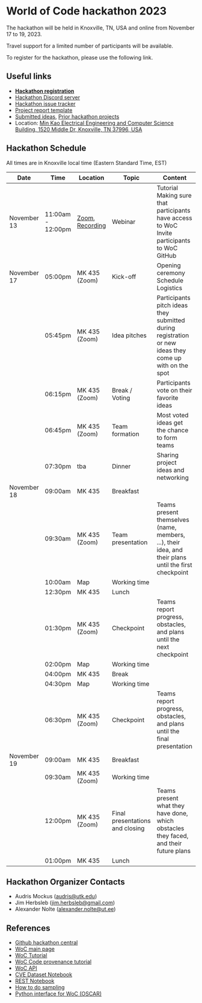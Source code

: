 # World of Code hackathon 2023

The hackathon will be held in Knoxville, TN, USA and online from November 17 to 19, 2023.

Travel support for a limited number of participants will be available.

To register for the hackathon, please use the following link.

## Useful links
- [**Hackathon registration**](https://forms.gle/fVK8nsKYcWBu6HVe6)
- [Hackathon Discord server](https://discord.gg/AAWdJJ9X7)
- [Hackathon issue tracker](https://github.com/woc-hack/hackathon-knoxville-2023/issues)
- [Project report template](https://github.com/woc-hack/hackathon-knoxville-2023/blob/main/project_template.md)
- [Submitted ideas](https://github.com/woc-hack/hackathon-knoxville-2023/blob/main/ideas.md), [Prior hackathon projects](https://github.com/woc-hack/hackathon-knoxville-2023/blob/main/prior_projects.md)
- Location: [Min Kao Electrical Engineering and Computer Science Building, 1520 Middle Dr, Knoxville, TN 37996, USA](https://maps.app.goo.gl/TvFNNs8CaDxmqRbx8)

## Hackathon Schedule

All times are in Knoxville local time (Eastern Standard Time, EST)

| Date | Time | Location | Topic | Content |
| --- | --- | --- | --- | --- |
| November 13 | 11:00am - 12:00pm | [Zoom](https://ut-ee.zoom.us/j/94814872450?pwd=eVplZkFFVTRpazB5VHdsbmdUYmxhdz09), [Recording](https://drive.google.com/file/d/1vA1dlnoAf-2JMorIXVcmDpTl2Xe5GDRN/view?usp=sharing) | Webinar | Tutorial <br/> Making sure that participants have access to WoC <br/> Invite participants to WoC GitHub |
| November 17 | 05:00pm | MK 435 (Zoom) | Kick-off | Opening ceremony <br/> Schedule <br/> Logistics |
| | 05:45pm | MK 435 (Zoom) | Idea pitches | Participants pitch ideas they submitted during registration or new ideas they come up with on the spot |
| | 06:15pm | MK 435 (Zoom) | Break / Voting | Participants vote on their favorite ideas |
| | 06:45pm | MK 435 (Zoom) | Team formation | Most voted ideas get the chance to form teams |
| | 07:30pm | tba | Dinner | Sharing project ideas and networking |
| November 18 | 09:00am  | MK 435 | Breakfast | |
| | 09:30am | MK 435 (Zoom) | Team presentation | Teams present themselves (name, members, ...), their idea, and their plans until the first checkpoint |
| | 10:00am | Map | Working time | |
| | 12:30pm | MK 435 | Lunch | |
| | 01:30pm | MK 435 (Zoom) | Checkpoint | Teams report progress, obstacles, and plans until the next checkpoint |
| | 02:00pm | Map | Working time | |
| | 04:00pm | MK 435 | Break | |
| | 04:30pm | Map | Working time | |
| | 06:30pm | MK 435 (Zoom) | Checkpoint | Teams report progress, obstacles, and plans until the final presentation |
| November 19 | 09:00am  | MK 435 | Breakfast | |
| | 09:30am | MK 435 (Zoom) | Working time | |
| | 12:00pm | MK 435 (Zoom) | Final presentations and closing | Teams present what they have done, which obstacles they faced, and their future plans |
| | 01:00pm | MK 435 | Lunch | |

## Hackathon Organizer Contacts
* Audris Mockus (audris@utk.edu)
* Jim Herbsleb (jim.herbsleb@gmail.com)
* Alexander Nolte (alexander.nolte@ut.ee)

## References
- [Github hackathon central](https://github.com/woc-hack)
- [WoC main page](https://worldofcode.org/)
- [WoC Tutorial](https://github.com/woc-hack/tutorial/blob/master/README.md)
- [WoC Code provenance tutorial](https://docs.google.com/presentation/d/11YTKvweL3MNiCYWNhIxyIhTTMO6FIzNuctx9VpP9fIs/edit?usp=sharing)
- [WoC API](https://bitbucket.org/swsc/lookup/src/master/README.md)
- [CVE Dataset Notebook](https://github.com/woc-hack/hackathon-knoxville-2023/blob/main/CVEJupyter.ipynb)
- [REST Notebook](https://github.com/woc-hack/hackathon-knoxville-2023/blob/main/RESTJupyter.ipynb)
- [How to do sampling](https://github.com/woc-hack/hackathon-knoxville-2023/blob/main/sampling-resource.md)
- [Python interface for WoC (OSCAR)](https://github.com/ssc-oscar/oscar.py)
